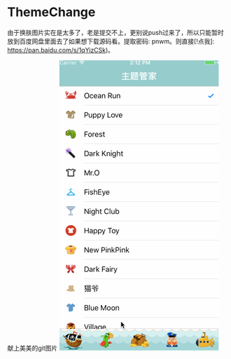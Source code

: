 # ThemeChange
由于换肤图片实在是太多了，老是提交不上，更别说push过来了，所以只能暂时放到百度网盘里面去了如果想下载源码看。提取密码: pnwm。则直接[!点我]: https://pan.baidu.com/s/1qYizCSk)。


献上美美的git图片
![截图](https://raw.githubusercontent.com/YYDreams/ThemeChange/master/ThemeSkin/ThemeSkin/Classes/Resource/%E4%B8%BB%E9%A2%98%E5%88%87%E6%8D%A2.gif)
